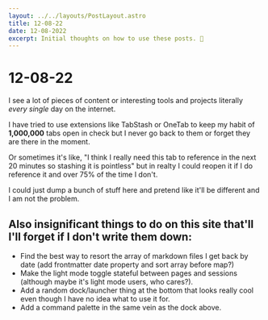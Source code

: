 ```yaml
---
layout: ../../layouts/PostLayout.astro
title: 12-08-22
date: 12-08-2022
excerpt: Initial thoughts on how to use these posts. 🤔
---
```


# 12-08-22

I see a lot of pieces of content or interesting tools and projects literally *every single* day on the internet.

I have tried to use extensions like TabStash or OneTab to keep my habit of __1,000,000__ tabs open in check but I never go back to them or forget they are there in the moment.

Or sometimes it's like, "I think I really need this tab to reference in the next 20 minutes so stashing it is pointless" but in realty I could reopen it if I do reference it and over 75% of the time I don't.

I could just dump a bunch of stuff here and pretend like it'll be different and I am not the problem.

## Also insignificant things to do on this site that'll I'll forget if I don't write them down:
- Find the best way to resort the array of markdown files I get back by date (add frontmatter date property and sort array before map?)
- Make the light mode toggle stateful between pages and sessions (although maybe it's light mode users, who cares?).
- Add a random dock/launcher thing at the bottom that looks really cool even though I have no idea what to use it for.
- Add a command palette in the same vein as the dock above.